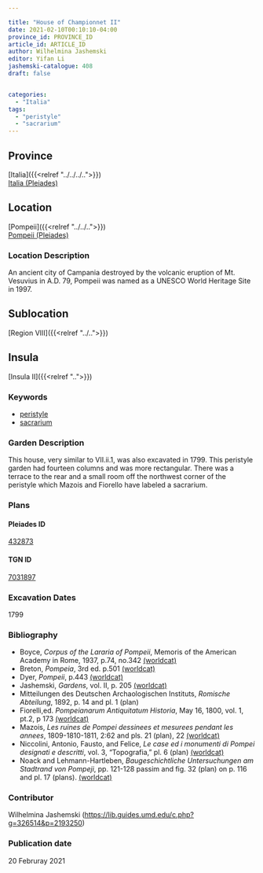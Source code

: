 ```yaml
---

title: "House of Championnet II"
date: 2021-02-10T00:10:10-04:00
province_id: PROVINCE_ID
article_id: ARTICLE_ID
author: Wilhelmina Jashemski
editor: Yifan Li
jashemski-catalogue: 408
draft: false


categories:
  - "Italia"
tags:
  - "peristyle"
  - "sacrarium"
---
```


## Province
[Italia]({{<relref "../../../..">}}) \
[Italia (Pleiades)](https://pleiades.stoa.org/places/1052)

## Location
[Pompeii]({{<relref "../../..">}}) \
[Pompeii (Pleiades)](https://pleiades.stoa.org/places/433032)


### Location Description
An ancient city of Campania destroyed by the volcanic eruption of Mt. Vesuvius in A.D. 79, Pompeii was named as a UNESCO World Heritage Site in 1997.

## Sublocation
[Region VIII]({{<relref "../..">}})

## Insula
[Insula II]({{<relref "..">}})


### Keywords
 - [peristyle](http://vocab.getty.edu/page/aat/300080971)
 - [sacrarium](http://vocab.getty.edu/page/aat/300007572)


### Garden Description
This house, very similar to VII.ii.1, was also excavated in 1799. This peristyle garden had fourteen columns and was more rectangular. There was a terrace to the rear and a small room off the northwest corner of the peristyle which Mazois and Fiorello have labeled a sacrarium.

### Plans

#### Pleiades ID
[432873](https://pleiades.stoa.org/places/432873)

#### TGN ID
[7031897](http://vocab.getty.edu/page/tgn/7031897)

###  Excavation Dates
1799

### Bibliography
* Boyce, *Corpus of the Lararia of Pompeii*, Memoris of the American Academy in Rome, 1937, p.74, no.342 [(worldcat)](http://www.worldcat.org/oclc/1131425884)
* Breton, *Pompeia*, 3rd ed. p.501 [(worldcat)](http://www.worldcat.org/oclc/894211341)
* Dyer, *Pompeii*, p.443 [(worldcat)](http://www.worldcat.org/oclc/24327166)
* Jashemski, *Gardens*, vol. II, p. 205 [(worldcat)](http://www.worldcat.org/oclc/1113367431)
* Mitteilungen des Deutschen Archaologischen Instituts, *Romische Abteilung*, 1892, p. 14 and pl. 1 (plan)
* Fiorelli,ed. *Pompeianarum Antiquitatum Historia*, May 16, 1800,  vol. 1, pt.2, p 173 [(worldcat)](http://www.worldcat.org/oclc/714988573)
* Mazois, *Les ruines de Pompei dessinees et mesurees pendant les annees*, 1809-1810-1811, 2:62 and pls. 21 (plan), 22 [(worldcat)](http://www.worldcat.org/oclc/1707639)
* Niccolini, Antonio, Fausto, and Felice, *Le case ed i monumenti di Pompei designati e descritti*, vol. 3, “Topografia,” pl. 6 (plan) [(worldcat)](http://www.worldcat.org/oclc/906755593)
* Noack and Lehmann-Hartleben, *Baugeschichtliche Untersuchungen am Stadtrand von Pompeji*, pp. 121-128 passim and fig. 32 (plan) on p. 116 and pl. 17 (plans). [(worldcat)](http://www.worldcat.org/oclc/876087879)


### Contributor
Wilhelmina Jashemski (https://lib.guides.umd.edu/c.php?g=326514&p=2193250)

### Publication date
20 Februray 2021
